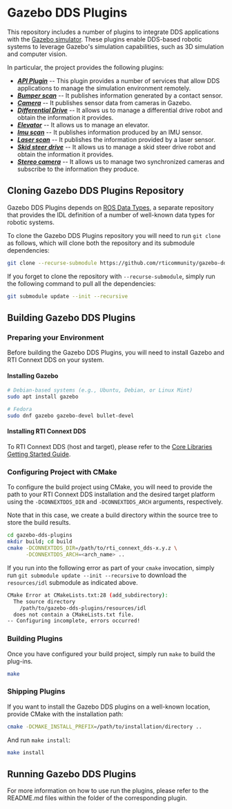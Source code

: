 # Gazebo DDS Plugins

This repository includes a number of plugins to integrate DDS applications
with the [Gazebo simulator](http://gazebosim.org). These plugins
enable DDS-based robotic systems to leverage Gazebo's simulation capabilities,
such as 3D simulation and computer vision.

In particular, the project provides the following plugins:

* [***API Plugin***](src/api_plugin/README.md) -- This plugin provides a
  number of services that allow DDS applications to manage the simulation
  environment remotely.
* [***Bumper scan***](src/bumper_scan/README.md) -- It publishes information
  generated by a contact sensor.
* [***Camera***](src/camera/README.md) -- It publishes sensor data from cameras
  in Gazebo.
* [***Differential Drive***](src/diff_drive/README.md) -- It allows us to
  manage a differential drive robot and obtain the information it provides.
* [***Elevator***](src/elevator/README.md) -- It allows us to manage an
  elevator.
* [***Imu scan***](src/imu_scan/README.md) -- It publishes information produced
  by an IMU sensor.
* [***Laser scan***](src/laser_scan/README.md) -- It publishes the information
  provided by a laser sensor.
* [***Skid steer drive***](src/skid_steer_drive/README.md) -- It allows us to
 manage a skid steer drive robot and obtain the information it provides.
* [***Stereo camera***](src/stereo_camera/README.md) -- It allows us to manage
  two synchronized cameras and subscribe to the information they produce.

## Cloning Gazebo DDS Plugins Repository

Gazebo DDS Plugins depends on
[ROS Data Types](https://github.com/rticommunity/gazebo-dds-plugins), a
separate repository that provides the IDL definition of a number of well-known
data types for robotic systems.

To clone the Gazebo DDS Plugins repository you will need to run `git clone` as
follows, which will clone both the repository and its submodule dependencies:

```bash
git clone --recurse-submodule https://github.com/rticommunity/gazebo-dds-plugins.git
```

If you forget to clone the repository with `--recurse-submodule`, simply run the
following command to pull all the dependencies:

```bash
git submodule update --init --recursive
```

## Building Gazebo DDS Plugins

### Preparing your Environment

Before building the Gazebo DDS Plugins, you will need to install Gazebo
and RTI Connext DDS on your system.

#### Installing Gazebo

```bash
# Debian-based systems (e.g., Ubuntu, Debian, or Linux Mint)
sudo apt install gazebo

# Fedora
sudo dnf gazebo gazebo-devel bullet-devel
```

#### Installing RTI Connext DDS

To RTI Connext DDS (host and target), please refer to the
[Core Libraries Getting Started Guide](https://community.rti.com/static/documentation/connext-dds/current/doc/manuals/connext_dds/html_files/RTI_ConnextDDS_CoreLibraries_GettingStarted/Content/GettingStarted/Installing_ConnextDDS.htm).

### Configuring Project with CMake

To configure the build project using CMake, you will need to provide the path
to your RTI Connext DDS installation and the desired target platform using the
`-DCONNEXTDDS_DIR` and `-DCONNEXTDDS_ARCH` arguments, respectively.

Note that in this case, we create a build directory within the source tree
to store the build results.

```bash
cd gazebo-dds-plugins
mkdir build; cd build
cmake -DCONNEXTDDS_DIR=/path/to/rti_connext_dds-x.y.z \
      -DCONNEXTDDS_ARCH=<arch_name> ..
```

If you run into the following error as part of your `cmake` invocation, simply
run `git submodule update --init --recursive` to download the `resources/idl`
submodule as indicated above.

```bash
CMake Error at CMakeLists.txt:28 (add_subdirectory):
  The source directory
    /path/to/gazebo-dds-plugins/resources/idl
  does not contain a CMakeLists.txt file.
-- Configuring incomplete, errors occurred!
```

### Building Plugins

Once you have configured your build project, simply run `make` to build the
plug-ins.

```bash
make
```

### Shipping Plugins

If you want to install the Gazebo DDS plugins on a well-known location,
provide CMake with the installation path:

```bash
cmake -DCMAKE_INSTALL_PREFIX=/path/to/installation/directory ..
```

And run `make install`:

```bash
make install
```

## Running Gazebo DDS Plugins

For more information on how to use run the plugins, please refer to the
README.md files within the folder of the corresponding plugin.
